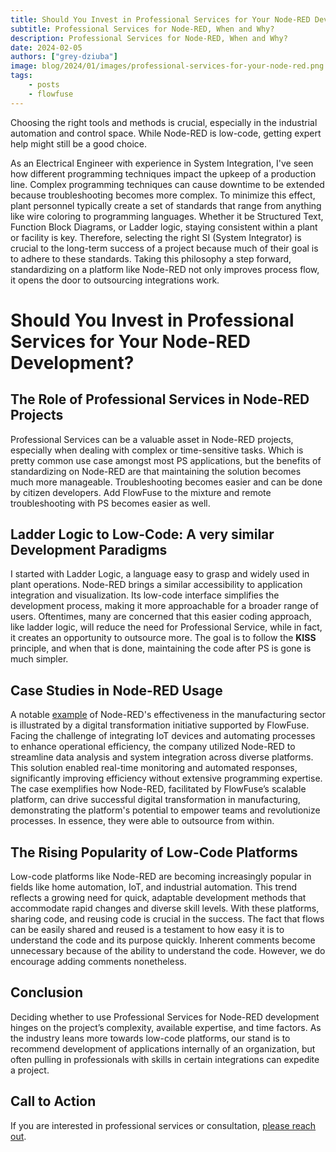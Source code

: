 ```yaml
---
title: Should You Invest in Professional Services for Your Node-RED Development?
subtitle: Professional Services for Node-RED, When and Why?
description: Professional Services for Node-RED, When and Why?
date: 2024-02-05
authors: ["grey-dziuba"]
image: blog/2024/01/images/professional-services-for-your-node-red.png
tags:
    - posts
    - flowfuse
---
```


Choosing the right tools and methods is crucial, especially in the industrial automation and control space. While Node-RED is low-code, getting expert help might still be a good choice.

<!--more-->

As an Electrical Engineer with experience in System Integration, I've seen how different programming techniques impact the upkeep of a production line. Complex programming techniques can cause downtime to be extended because troubleshooting becomes more complex. To minimize this effect, plant personnel typically create a set of standards that range from anything like wire coloring to programming languages. Whether it be Structured Text, Function Block Diagrams, or Ladder logic, staying consistent within a plant or facility is key. Therefore, selecting the right SI (System Integrator) is crucial to the long-term success of a project because much of their goal is to adhere to these standards. Taking this philosophy a step forward, standardizing on a platform like Node-RED not only improves process flow, it opens the door to outsourcing integrations work.


# Should You Invest in Professional Services for Your Node-RED Development?


## The Role of Professional Services in Node-RED Projects
Professional Services can be a valuable asset in Node-RED projects, especially when dealing with complex or time-sensitive tasks. Which is pretty common use case amongst most PS applications, but the benefits of standardizing on Node-RED are that maintaining the solution becomes much more manageable. Troubleshooting becomes easier and can be done by citizen developers.  Add FlowFuse to the mixture and remote troubleshooting with PS becomes easier as well. 

## Ladder Logic to Low-Code: A very similar Development Paradigms
 I started with Ladder Logic, a language easy to grasp and widely used in plant operations. Node-RED brings a similar accessibility to application integration and visualization. Its low-code interface simplifies the development process, making it more approachable for a broader range of users.  Oftentimes, many are concerned that this easier coding approach, like ladder logic, will reduce the need for Professional Service, while in fact, it creates an opportunity to outsource more.  The goal is to follow the **KISS** principle, and when that is done, maintaining the code after PS is gone is much simpler.

## Case Studies in Node-RED Usage
A notable [example](https://flowfuse.com/customer-stories/manufacturing-digital-transformation/) of Node-RED's effectiveness in the manufacturing sector is illustrated by a digital transformation initiative supported by FlowFuse. Facing the challenge of integrating IoT devices and automating processes to enhance operational efficiency, the company utilized Node-RED to streamline data analysis and system integration across diverse platforms. This solution enabled real-time monitoring and automated responses, significantly improving efficiency without extensive programming expertise. The case exemplifies how Node-RED, facilitated by FlowFuse’s scalable platform, can drive successful digital transformation in manufacturing, demonstrating the platform's potential to empower teams and revolutionize processes. In essence, they were able to outsource from within.

## The Rising Popularity of Low-Code Platforms
Low-code platforms like Node-RED are becoming increasingly popular in fields like home automation, IoT, and industrial automation. This trend reflects a growing need for quick, adaptable development methods that accommodate rapid changes and diverse skill levels.  With these platforms, sharing code, and reusing code is crucial in the success.  The fact that flows can be easily shared and reused is a testament to how easy it is to understand the code and its purpose quickly.  Inherent comments become unnecessary because of the ability to understand the code.  However, we do encourage adding comments nonetheless.

## Conclusion
Deciding whether to use Professional Services for Node-RED development hinges on the project’s complexity, available expertise, and time factors. As the industry leans more towards low-code platforms, our stand is to recommend development of applications internally of an organization, but often pulling in professionals with skills in certain integrations can expedite a project.

## Call to Action
If you are interested in professional services or consultation, [please reach out](https://flowfuse.com/professional-services/).

